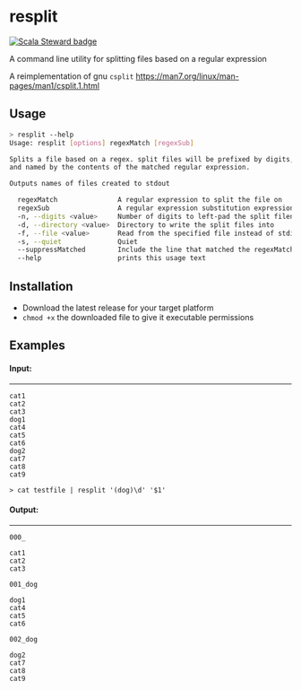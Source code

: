 # resplit
[![Scala Steward badge](https://img.shields.io/badge/Scala_Steward-helping-blue.svg?style=flat&logo=data:image/png;base64,iVBORw0KGgoAAAANSUhEUgAAAA4AAAAQCAMAAAARSr4IAAAAVFBMVEUAAACHjojlOy5NWlrKzcYRKjGFjIbp293YycuLa3pYY2LSqql4f3pCUFTgSjNodYRmcXUsPD/NTTbjRS+2jomhgnzNc223cGvZS0HaSD0XLjbaSjElhIr+AAAAAXRSTlMAQObYZgAAAHlJREFUCNdNyosOwyAIhWHAQS1Vt7a77/3fcxxdmv0xwmckutAR1nkm4ggbyEcg/wWmlGLDAA3oL50xi6fk5ffZ3E2E3QfZDCcCN2YtbEWZt+Drc6u6rlqv7Uk0LdKqqr5rk2UCRXOk0vmQKGfc94nOJyQjouF9H/wCc9gECEYfONoAAAAASUVORK5CYII=)](https://scala-steward.org)

A command line utility for splitting files based on a regular expression

A reimplementation of gnu `csplit` https://man7.org/linux/man-pages/man1/csplit.1.html


## Usage
```sh
> resplit --help
Usage: resplit [options] regexMatch [regexSub]

Splits a file based on a regex. split files will be prefixed by digits,
and named by the contents of the matched regular expression.

Outputs names of files created to stdout

  regexMatch               A regular expression to split the file on
  regexSub                 A regular expression substitution expression to use to format the output filenames
  -n, --digits <value>     Number of digits to left-pad the split filenames with
  -d, --directory <value>  Directory to write the split files into
  -f, --file <value>       Read from the specified file instead of stdin
  -s, --quiet              Quiet
  --suppressMatched        Include the line that matched the regexMatch arg as the first line in the split files
  --help                   prints this usage text
```

## Installation
- Download the latest release for your target platform 
- `chmod +x` the downloaded file to give it executable permissions

## Examples

#### Input: 
--- 
```
cat1
cat2
cat3
dog1
cat4
cat5
cat6
dog2
cat7
cat8
cat9
```

```
> cat testfile | resplit '(dog)\d' '$1'
```

#### Output: 
--- 
`000_`
```
cat1
cat2
cat3
```

`001_dog`
```
dog1
cat4
cat5
cat6
```

`002_dog`
```
dog2
cat7
cat8
cat9
```
